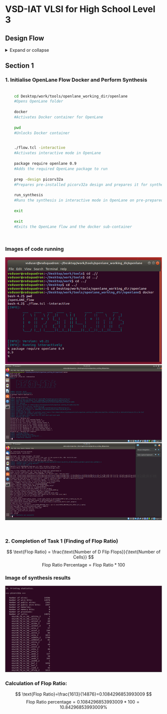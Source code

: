 # VSD-IAT VLSI for High School Level 3
## Design Flow
<details>
<summary>Expand or collapse</summary>

### Understanding Embedded Boards and Chip Structure
- In embedded boards, what appears as the chip is actually its package, which acts as a protective layer.  
- The actual silicon chip is placed inside the package, typically at its center.  
- Wire bonding is used to connect the chip to the package, creating electrical pathways.  

### Internal Structure of a Chip  
- Pads facilitate communication between the chip and the external world.  
- The core is the central area within the pads, where digital logic is implemented.  
- The die consists of both the core and pads, serving as the fundamental unit in semiconductor manufacturing.  

### Semiconductor Manufacturing & Foundries  
- Foundries are facilities where semiconductor chips are fabricated.  
- Foundry IPs (Intellectual Properties) are specialized design elements created for a specific manufacturing process.  
- Macros refer to reusable digital logic blocks within a design.  

### Instruction Set Architecture (ISA) & Program Execution  
- A C program targeting specific hardware undergoes multiple processing stages.  
- It is first compiled into assembly language, aligning with a specific ISA (e.g., RISC-V).  
- Assembly code is then translated into machine code (binary format of 0s and 1s).  
- This machine code is executed by hardware following a standard RTL to GDSII flow.  

### Software-Hardware Interaction  
- System software translates application programs into binary instructions.  
- Key system software components include:  
  - Operating System (OS): Generates functional outputs in C, C++, Java, etc.  
  - Compiler: Converts these outputs into architecture-specific instructions.  
  - Assembler: Translates instructions into binary machine code.  
- The final binary code is processed by the hardware for execution.  

### Hardware Design & Implementation  
- Register Transfer Level (RTL): Describes hardware behavior using HDLs (e.g., Verilog, VHDL).  
- Synthesis: Converts RTL into a gate-level netlist composed of standard logic gates.  
- The netlist is fabricated into a physical chip through semiconductor manufacturing. 

### Open-Source ASIC Design & Evolution  
- Key enablers for open-source ASIC development:  
  - RTL designs (digital logic descriptions).  
  - EDA tools (Electronic Design Automation software).  
  - PDK data (Process Design Kits for fabrication).  
- Early IC manufacturing was restricted to a few companies (e.g., Intel, TI).  
- In 1979, Lynn Conway & Carver Mead introduced structured VLSI design, leading to the rise of:  
  - Fabless companies (design-only firms).  
  - Pure play fabs (fabrication-only firms).  
- Process Design Kits (PDKs) provide manufacturing specifications but were historically locked under NDAs.  
- In 2020, Google & SkyWater released the first open-source PDK for the 130nm process.  

### ASIC Design Flow  
- ASIC implementation requires multiple EDA tools and methodologies.  
- ASIC Flow: A software-driven approach integrating various tools to execute design steps.  

### OpenLANE ASIC Design Flow  
- Converts RTL code into GDSII format, required for chip fabrication.  
- Synthesis transforms RTL descriptions into circuits composed of Standard Cell Libraries (SCLs).  
- The result is a Gate-Level Netlist, functionally identical to the RTL.  

### Standard Cells & Their Views  
- Standard cells have regular layouts and multiple representations:  
  - Liberty view: Electrical properties.  
  - HDL model: Behavioral description.  
  - SPICE/CDL views: Circuit-level details.  
  - GDSII view: Detailed physical layout.  
  - LEF view: Abstract representation.  

### Chip & Macro Floor Planning  
- Chip floor planning defines component placement on the chip.  
- Macro floor planning arranges larger blocks (e.g., memory, logic units).  

### Power Planning  
- Uses upper metal layers for power distribution due to lower resistance.  
- Ensures electromigration & IR drop issues are minimized.  

### Placement Process  
- Global placement: Provides approximate locations for components.  
- Detailed placement: Refines positions to ensure legal (non-overlapping) placement.  

### Clock Tree Synthesis (CTS)  
- Distributes the clock signal across the design.  
- Minimizes clock skew (timing variations across the chip).  

### Finalization & Verification  
- Sign-Off Checks ensure design correctness before fabrication:  
  - DRC (Design Rule Checking): Verifies fabrication constraints.  
  - LVS (Layout vs Schematic): Confirms layout matches the netlist.  
  - STA (Static Timing Analysis): Ensures correct timing operation.
</details>

## Section 1

### 1. Initialise OpenLane Flow Docker and Perform Synthesis
```bash

    cd Desktop/work/tools/openlane_working_dir/openlane
    #Opens OpenLane folder

    docker
    #Activates Docker container for OpenLane

    pwd
    #Unlocks Docker container

```
    
```bash

    ./flow.tcl -interactive
    #Activates interactive mode in OpenLane

    package require openlane 0.9
    #Adds the required OpenLane package to run

    prep -design picorv32a
    #Prepares pre-installed picorv32a design and prepares it for synthesis

    run_synthesis
    #Runs the synthesis in interactive mode in OpenLane on pre-prepared design and returns design statistics on completion

    exit

    exit
    #Exits the OpenLane flow and the docker sub-container
```

&nbsp;
### Images of code running
![](image.png)
![](image2.png)
![](image3.png)

&nbsp;

### 2. Completion of Task 1 (Finding of Flop Ratio)
$$
    \text{Flop Ratio} = \frac{\text{Number of D Flip Flops}}{\text{Number of Cells}}
$$
$$
    \text{Flop Ratio Percentage} = \text{Flop Ratio} * 100
$$
### Image of synthesis results
![](image4.png)

### Calculation of Flop Ratio:
$$
    \text{Flop Ratio}=\frac{1613}{14876}=0.1084296853993009
$$
$$
    \text{Flop Ratio percentage}=0.1084296853993009*100=10.84296853993009\%
$$
